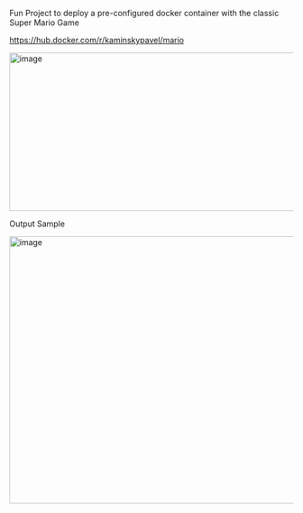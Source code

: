 Fun Project to deploy a pre-configured docker container with the classic Super Mario Game

https://hub.docker.com/r/kaminskypavel/mario

<img width="1051" height="281" alt="image" src="https://github.com/user-attachments/assets/96b4853b-4124-4aa6-8fb7-638531c1e912" />


Output Sample

<img width="1100" height="474" alt="image" src="https://github.com/user-attachments/assets/b4a13649-f74e-4650-91b9-8d0bca22b0ad" />
